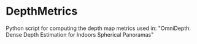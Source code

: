 # DepthMetrics
Python script for computing the depth map metrics used in: "OmniDepth: Dense Depth Estimation for Indoors Spherical Panoramas"
